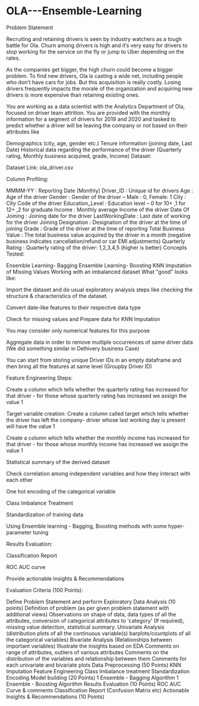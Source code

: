 # OLA---Ensemble-Learning


Problem Statement

Recruiting and retaining drivers is seen by industry watchers as a tough battle for Ola. Churn among drivers is high and it’s very easy for drivers to stop working for the service on the fly or jump to Uber depending on the rates.

As the companies get bigger, the high churn could become a bigger problem. To find new drivers, Ola is casting a wide net, including people who don’t have cars for jobs. But this acquisition is really costly. Losing drivers frequently impacts the morale of the organization and acquiring new drivers is more expensive than retaining existing ones.

You are working as a data scientist with the Analytics Department of Ola, focused on driver team attrition. You are provided with the monthly information for a segment of drivers for 2019 and 2020 and tasked to predict whether a driver will be leaving the company or not based on their attributes like

Demographics (city, age, gender etc.)
Tenure information (joining date, Last Date)
Historical data regarding the performance of the driver (Quarterly rating, Monthly business acquired, grade, Income)
Dataset:

Dataset Link: ola_driver.csv

Column Profiling:

MMMM-YY : Reporting Date (Monthly)
Driver_ID : Unique id for drivers
Age : Age of the driver
Gender : Gender of the driver – Male : 0, Female: 1
City : City Code of the driver
Education_Level : Education level – 0 for 10+ ,1 for 12+ ,2 for graduate
Income : Monthly average Income of the driver
Date Of Joining : Joining date for the driver
LastWorkingDate : Last date of working for the driver
Joining Designation : Designation of the driver at the time of joining
Grade : Grade of the driver at the time of reporting
Total Business Value : The total business value acquired by the driver in a month (negative business indicates cancellation/refund or car EMI adjustments)
Quarterly Rating : Quarterly rating of the driver: 1,2,3,4,5 (higher is better)
Concepts Tested:

Ensemble Learning- Bagging
Ensemble Learning- Boosting
KNN Imputation of Missing Values
Working with an imbalanced dataset
What "good" looks like:

Import the dataset and do usual exploratory analysis steps like checking the structure & characteristics of the dataset.

Convert date-like features to their respective data type

Check for missing values and Prepare data for KNN Imputation

You may consider only numerical features for this purpose

Aggregate data in order to remove multiple occurrences of same driver data (We did something similar in Delhivery business Case)

You can start from storing unique Driver IDs in an empty dataframe and then bring all the features at same level (Groupby Driver ID)

Feature Engineering Steps:

Create a column which tells whether the quarterly rating has increased for that driver - for those whose quarterly rating has increased we assign the value 1

Target variable creation: Create a column called target which tells whether the driver has left the company- driver whose last working day is present will have the value 1

Create a column which tells whether the monthly income has increased for that driver - for those whose monthly income has increased we assign the value 1

Statistical summary of the derived dataset

Check correlation among independent variables and how they interact with each other

One hot encoding of the categorical variable

Class Imbalance Treatment

Standardization of training data

Using Ensemble learning - Bagging, Boosting methods with some hyper-parameter tuning

Results Evaluation:

Classification Report

ROC AUC curve

Provide actionable Insights & Recommendations

Evaluation Criteria (100 Points):

Define Problem Statement and perform Exploratory Data Analysis (10 points)
Definition of problem (as per given problem statement with additional views)
Observations on shape of data, data types of all the attributes, conversion of categorical attributes to 'category' (If required), missing value detection, statistical summary.
Univariate Analysis (distribution plots of all the continuous variable(s) barplots/countplots of all the categorical variables)
Bivariate Analysis (Relationships between important variables)
Illustrate the insights based on EDA
Comments on range of attributes, outliers of various attributes
Comments on the distribution of the variables and relationship between them
Comments for each univariate and bivariate plots
Data Preprocessing (50 Points)
KNN Imputation
Feature Engineering
Class Imbalance treatment
Standardization
Encoding
Model building (20 Points)
1 Ensemble - Bagging Algorithm
1 Ensemble - Boosting Algorithm
Results Evaluation (10 Points)
ROC AUC Curve & comments
Classification Report (Confusion Matrix etc)
Actionable Insights & Recommendations (10 Points)
